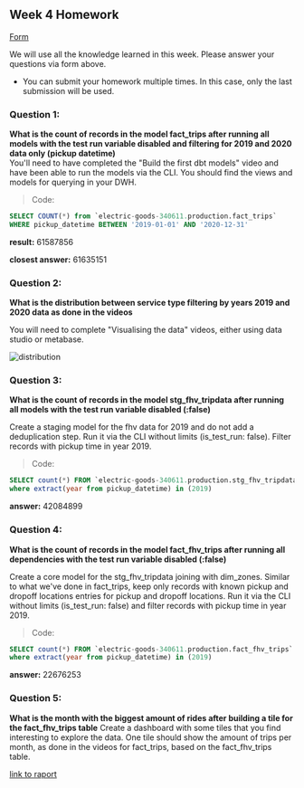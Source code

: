 ## Week 4 Homework 
[Form](https://forms.gle/B5CXshja3MRbscVG8) 

We will use all the knowledge learned in this week. Please answer your questions via form above.  
* You can submit your homework multiple times. In this case, only the last submission will be used. 


### Question 1: 
**What is the count of records in the model fact_trips after running all models with the test run variable disabled and filtering for 2019 and 2020 data only (pickup datetime)**  
You'll need to have completed the "Build the first dbt models" video and have been able to run the models via the CLI. 
You should find the views and models for querying in your DWH.
>Code:
```sql
SELECT COUNT(*) from `electric-goods-340611.production.fact_trips`  
WHERE pickup_datetime BETWEEN '2019-01-01' AND '2020-12-31'
```
**result:** 61587856

**closest answer:** 61635151
### Question 2: 
**What is the distribution between service type filtering by years 2019 and 2020 data as done in the videos**

You will need to complete "Visualising the data" videos, either using data studio or metabase. 

![distribution](https://user-images.githubusercontent.com/22966749/155297326-c90d6edf-a29e-4728-be30-c1e2b3d62d95.png)

### Question 3: 
**What is the count of records in the model stg_fhv_tripdata after running all models with the test run variable disabled (:false)**  

Create a staging model for the fhv data for 2019 and do not add a deduplication step. Run it via the CLI without limits (is_test_run: false).
Filter records with pickup time in year 2019.

>Code:
```sql
SELECT count(*) FROM `electric-goods-340611.production.stg_fhv_tripdata`;
where extract(year from pickup_datetime) in (2019)
```
**answer:** 42084899

### Question 4: 
**What is the count of records in the model fact_fhv_trips after running all dependencies with the test run variable disabled (:false)**  

Create a core model for the stg_fhv_tripdata joining with dim_zones.
Similar to what we've done in fact_trips, keep only records with known pickup and dropoff locations entries for pickup and dropoff locations. 
Run it via the CLI without limits (is_test_run: false) and filter records with pickup time in year 2019.

>Code:
```sql
SELECT count(*) FROM `electric-goods-340611.production.fact_fhv_trips`
where extract(year from pickup_datetime) in (2019)
```

**answer:** 22676253


### Question 5: 
**What is the month with the biggest amount of rides after building a tile for the fact_fhv_trips table**
Create a dashboard with some tiles that you find interesting to explore the data. One tile should show the amount of trips per month, as done in the videos for fact_trips, based on the fact_fhv_trips table.


[link to raport](https://datastudio.google.com/reporting/03ac886b-d68d-4740-b867-0a8af4404b74/page/0DXmC)
